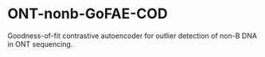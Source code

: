 # ONT-nonb-GoFAE-COD
Goodness-of-fit contrastive autoencoder for outlier detection of non-B DNA in ONT sequencing.
